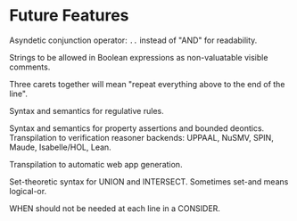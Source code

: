 # Future Features

Asyndetic conjunction operator: `..` instead of "AND" for readability.

Strings to be allowed in Boolean expressions as non-valuatable visible comments.

Three carets together will mean "repeat everything above to the end of the line".

Syntax and semantics for regulative rules.

Syntax and semantics for property assertions and bounded deontics. Transpilation to verification reasoner backends: UPPAAL, NuSMV, SPIN, Maude, Isabelle/HOL, Lean.

Transpilation to automatic web app generation.

Set-theoretic syntax for UNION and INTERSECT. Sometimes set-and means logical-or.

WHEN should not be needed at each line in a CONSIDER.
